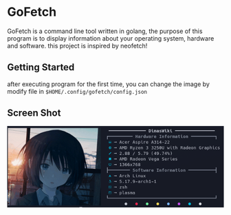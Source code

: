 # GoFetch

GoFetch is a command line tool written in golang, the purpose of this program is to display information about your operating system, hardware and software. this project is inspired by neofetch!

## Getting Started
after executing program for the first time, you can change the image by modify file in `$HOME/.config/gofetch/config.json`

## Screen Shot
![](Sample_Image/Pasted%20image%2020220529221507.png)